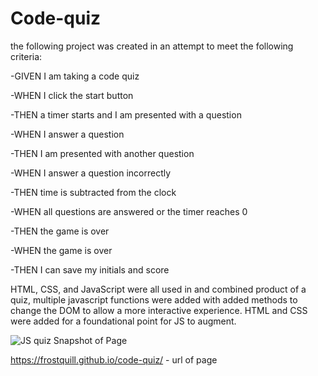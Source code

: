 # Code-quiz


the following project was created in an attempt to meet the following criteria:

-GIVEN I am taking a code quiz

-WHEN I click the start button

-THEN a timer starts and I am presented with a question

-WHEN I answer a question

-THEN I am presented with another question

-WHEN I answer a question incorrectly

-THEN time is subtracted from the clock

-WHEN all questions are answered or the timer reaches 0

-THEN the game is over

-WHEN the game is over

-THEN I can save my initials and score

HTML, CSS, and JavaScript were all used in and combined product of a quiz, multiple javascript functions were added with added methods to change the DOM to allow a more interactive experience. HTML and CSS were added for a foundational point for JS to augment. 

![JS quiz](https://user-images.githubusercontent.com/79546270/118225576-3c6fe100-b43a-11eb-839d-c86d043ae07a.JPG)
Snapshot of Page

https://frostquill.github.io/code-quiz/ - url of page
